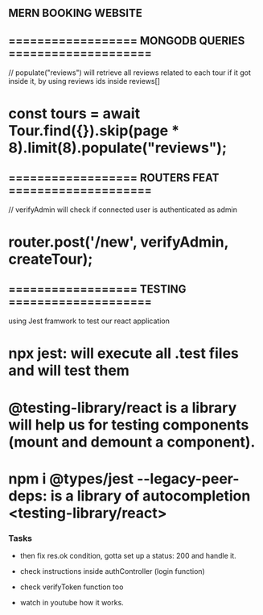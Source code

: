## MERN BOOKING WEBSITE

## ================== MONGODB QUERIES ====================
// populate("reviews") will retrieve all reviews related to each tour if it got inside it, by using reviews ids inside reviews[] 
# const tours = await Tour.find({}).skip(page * 8).limit(8).populate("reviews");


## ================== ROUTERS FEAT ====================
// verifyAdmin will check if connected user is authenticated as admin
# router.post('/new', verifyAdmin, createTour);


## ================== TESTING ====================
using Jest framwork to test our react application
# npx jest: will execute all .test files and will test them

# @testing-library/react is a library will help us for testing components (mount and demount a component).
#  npm i @types/jest --legacy-peer-deps: is a library of autocompletion <testing-library/react>


### Tasks
- then fix res.ok condition, gotta set up a status: 200 and handle it.

- check instructions inside authController (login function)
- check verifyToken function too
- watch in youtube how it works.
